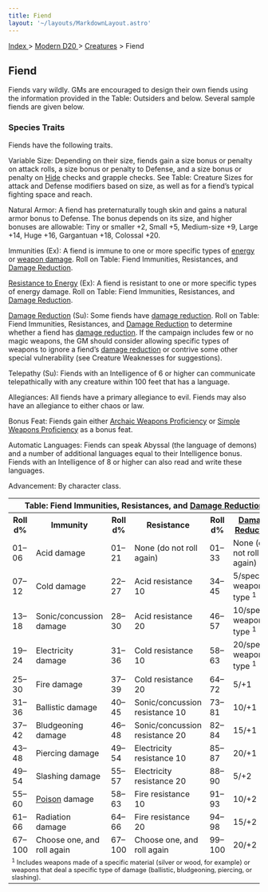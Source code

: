 ```yaml
---
title: Fiend
layout: '~/layouts/MarkdownLayout.astro'
---
```


[ Index ](/) > [ Modern D20 ](/modern.d20.srd) > [Creatures](/modern.d20.srd/creatures) > Fiend

## Fiend

Fiends vary wildly. GMs are encouraged to design their own fiends using the
information provided in the Table: Outsiders and below. Several sample fiends
are given below.

### Species Traits

Fiends have the following traits.

Variable Size: Depending on their size, fiends gain a size bonus or penalty on
attack rolls, a size bonus or penalty to Defense, and a size bonus or penalty
on [Hide](/modern.d20.srd/skills/hide) checks and grapple checks. See Table:
Creature Sizes for attack and Defense modifiers based on size, as well as for
a fiend’s typical fighting space and reach.

Natural Armor: A fiend has preternaturally tough skin and gains a natural
armor bonus to Defense. The bonus depends on its size, and higher bonuses are
allowable: Tiny or smaller +2, Small +5, Medium-size +9, Large +14, Huge +16,
Gargantuan +18, Colossal +20.

Immunities (Ex): A fiend is immune to one or more specific types of
[energy](/modern.d20.srd/special.abilities/resistance.to.energy) or [weapon damage](/modern.d20.srd/special.abilities/damage.reduction). Roll on Table:
Fiend Immunities, Resistances, and [Damage Reduction](/modern.d20.srd/special.abilities/damage.reduction).

[Resistance to Energy](/modern.d20.srd/special.abilities/resistance.to.energy)
(Ex): A fiend is resistant to one or more specific types of energy damage.
Roll on Table: Fiend Immunities, Resistances, and [Damage Reduction](/modern.d20.srd/special.abilities/damage.reduction).

[Damage Reduction](/modern.d20.srd/special.abilities/damage.reduction) (Su):
Some fiends have [damage reduction](/modern.d20.srd/special.abilities/damage.reduction). Roll on Table:
Fiend Immunities, Resistances, and [Damage Reduction](/modern.d20.srd/special.abilities/damage.reduction) to determine
whether a fiend has [damage reduction](/modern.d20.srd/special.abilities/damage.reduction). If the
campaign includes few or no magic weapons, the GM should consider allowing
specific types of weapons to ignore a fiend’s [damage reduction](/modern.d20.srd/special.abilities/damage.reduction) or contrive
some other special vulnerability (see Creature Weaknesses for suggestions).

Telepathy (Su): Fiends with an Intelligence of 6 or higher can communicate
telepathically with any creature within 100 feet that has a language.

Allegiances: All fiends have a primary allegiance to evil. Fiends may also
have an allegiance to either chaos or law.

Bonus Feat: Fiends gain either [Archaic Weapons Proficiency](/modern.d20.srd/feats/archaic.weapons.proficiency) or [Simple Weapons Proficiency](/modern.d20.srd/feats/simple.weapons.proficiency) as a
bonus feat.

Automatic Languages: Fiends can speak Abyssal (the language of demons) and a
number of additional languages equal to their Intelligence bonus. Fiends with
an Intelligence of 8 or higher can also read and write these languages.

Advancement: By character class.


<table><tr><th colspan="6"> Table: Fiend Immunities, Resistances, and <a href="/modern.d20.srd/special.abilities/damage.reduction">Damage Reduction</a></th></tr> <tr><th>Roll d%</th><th> Immunity</th><th> Roll d%</th><th> Resistance</th><th> Roll d%</th><th> <a href="/modern.d20.srd/special.abilities/damage.reduction">Damage Reduction</a></th></tr> <tr><td> 01–06</td><td> Acid damage</td><td> 01–21</td><td> None (do not roll again)</td><td> 01–33</td><td> None (do not roll again) </td></tr> <tr class="shaded"><td> 07–12</td><td> Cold damage</td><td> 22–27</td><td> Acid resistance 10</td><td> 34–45</td><td> 5/specific weapon type <sup>1</sup> </td></tr> <tr><td> 13–18</td><td> Sonic/concussion damage</td><td> 28–30</td><td> Acid resistance 20</td><td> 46–57</td><td> 10/specific weapon type <sup>1</sup> </td></tr> <tr class="shaded"><td> 19–24</td><td> Electricity damage</td><td> 31–36</td><td> Cold resistance 10</td><td> 58–63</td><td> 20/specific weapon type <sup>1</sup> </td></tr> <tr><td> 25–30</td><td> Fire damage</td><td> 37–39</td><td> Cold resistance 20</td><td> 64–72</td><td> 5/+1 </td></tr> <tr class="shaded"><td> 31–36</td><td> Ballistic damage</td><td> 40–45</td><td> Sonic/concussion resistance 10</td><td> 73–81</td><td> 10/+1 </td></tr> <tr><td> 37–42</td><td> Bludgeoning damage</td><td> 46–48</td><td> Sonic/concussion resistance 20</td><td> 82–84</td><td> 15/+1 </td></tr> <tr class="shaded"><td> 43–48</td><td> Piercing damage</td><td> 49–54</td><td> Electricity resistance 10</td><td> 85–87</td><td> 20/+1 </td></tr> <tr><td> 49–54</td><td> Slashing damage</td><td> 55–57</td><td> Electricity resistance 20</td><td> 88–90</td><td> 5/+2 </td></tr> <tr class="shaded"><td> 55–60</td><td> <a href="/modern.d20.srd/special.abilities/poison">Poison</a> damage</td><td> 58–63</td><td> Fire resistance 10</td><td> 91–93</td><td> 10/+2 </td></tr> <tr><td> 61–66</td><td> Radiation damage</td><td> 64–66</td><td> Fire resistance 20</td><td> 94–98</td><td> 15/+2 </td></tr> <tr class="shaded"><td> 67–100</td><td> Choose one, and roll again</td><td> 67–100</td><td> Choose one, and roll again</td><td> 99–100</td><td> 20/+2 </td></tr> <tr><td colspan="6" style="text-align: left; font-size: .8em"> <sup>1</sup> Includes weapons made of a specific material (silver or wood, for example) or weapons that deal a specific type of damage (ballistic, bludgeoning, piercing, or slashing). </td></tr></table>



